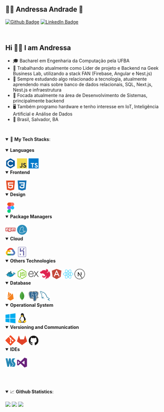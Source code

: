 ## 👩‍💻 Andressa Andrade 🦉

[![Github Badge](https://img.shields.io/badge/-Github-373737?style=flat&logo=Github&logoColor=white)](https://github.com/AndressAndrade)
[![LinkedIn Badge](https://img.shields.io/badge/-LinkedIn-blue?style=flat&logo=linkedin&logoColor=white)](https://www.linkedin.com/in/andressa-andrade-28b106119/)

<br>

<h2> Hi 👋🏽 I am Andressa </h2>

- 🎓 Bacharel em Engenharia da Computação pela UFBA
- 🏢 Trabalhando atualmente como Lider de projeto e Backend na Geek Business Lab, utilizando a stack FAN (Firebase, Angular e Nest.js)
- 🔭 Sempre estudando algo relacionado a tecnologia, atualmente aprendendo mais sobre banco de dados relacionais, SQL, Next.js, Nest.js e infraestrutura
- 🎯 Focada atualmente na área de Desenvolvimento de Sistemas, principalmente backend
- 🖥️ Também programo hardware e tenho interesse em IoT, Inteligência Artificial e Análise de Dados
- 🧭 Brasil, Salvador, BA

<br>
 
<a id="tech"></a>

<details open>
  <summary>🚀 
    <strong>My Tech Stacks</strong>:
  </summary>
  
  <br>

<details open>
<summary>
<strong> Languages</strong> 
</summary>

<br>

<img src="https://raw.githubusercontent.com/AndressAndrade/AndressAndrade/main/images/c-plain.svg" width="32" height="32" alt="C">

<img src="https://raw.githubusercontent.com/AndressAndrade/AndressAndrade/main/images/javascript-original.svg" width="32" height="32" alt="Javascript">

<img src="https://raw.githubusercontent.com/AndressAndrade/AndressAndrade/main/images/typescript-original.svg" width="32" height="32" alt="Typescript">

</details>

<details open>
<summary>
<strong> Frontend</strong> 
</summary>

<br>

<img src="https://raw.githubusercontent.com/AndressAndrade/AndressAndrade/main/images/html5-plain.svg" width="32" height="32" alt="html">

<img src="https://raw.githubusercontent.com/AndressAndrade/AndressAndrade/main/images/css3-plain.svg" width="32" height="32" alt="css">

</details>

<details open>
<summary>
<strong> Design</strong> 
</summary>

<br>

<img src="https://raw.githubusercontent.com/AndressAndrade/AndressAndrade/main/images/figma-original.svg" width="32" height="32" alt="figma">

</details>

<details open>
<summary>
<strong> Package Managers</strong> 
</summary>

<br>

<img src="https://raw.githubusercontent.com/AndressAndrade/AndressAndrade/main/images/npm-original-wordmark.svg" width="32" height="32" alt="npm">

<img src="https://raw.githubusercontent.com/AndressAndrade/AndressAndrade/main/images/yarn-original.svg" width="32" height="32" alt="yarn">

</details>

<details open>
<summary>
<strong> Cloud </strong> 
</summary>
  
 <br>

<img src="https://raw.githubusercontent.com/AndressAndrade/AndressAndrade/main/images/googlecloud-original.svg" width="32" height="32" alt="gcp">

<img src="https://raw.githubusercontent.com/AndressAndrade/AndressAndrade/main/images/heroku-original.svg" width="32" height="32" alt="heroku">

</details>
<details open>
  <summary>
   <strong> Others Technologies</strong> 
 </summary>
  
 <br>
 
<img src="https://raw.githubusercontent.com/AndressAndrade/AndressAndrade/main/images/docker-original.svg" width="32" height="32" alt="docker">

<img src="https://raw.githubusercontent.com/AndressAndrade/AndressAndrade/main/images/nodejs-original.svg" width="32" height="32" alt="nodejs">

<img src="https://raw.githubusercontent.com/AndressAndrade/AndressAndrade/main/images/express-original.svg" width="32" height="32" alt="expressjs">

<img src="https://raw.githubusercontent.com/AndressAndrade/AndressAndrade/main/images/nestjs-plain.svg" width="32" height="32" alt="nestjs">

<img src="https://raw.githubusercontent.com/AndressAndrade/AndressAndrade/main/images/angularjs-plain.svg" width="32" height="32" alt="angular">

<img src="https://raw.githubusercontent.com/AndressAndrade/AndressAndrade/main/images/react-original.svg" width="32" height="32" alt="react">

<img src="https://raw.githubusercontent.com/AndressAndrade/AndressAndrade/main/images/nextjs-line.svg" width="32" height="32" alt="nextjs">

</details>

<details open>
<summary>
<strong> Database</strong> 
</summary>

<br>

<img src="https://raw.githubusercontent.com/AndressAndrade/AndressAndrade/main/images/firebase-plain.svg" width="32" height="32" alt="firebase">

<img src="https://raw.githubusercontent.com/AndressAndrade/AndressAndrade/main/images/mongodb-original.svg" width="32" height="32" alt="mongodb">

<img src="https://raw.githubusercontent.com/AndressAndrade/AndressAndrade/main/images/postgresql-original.svg" width="32" height="32" alt="postgres">

<img src="https://raw.githubusercontent.com/AndressAndrade/AndressAndrade/main/images/mysql-original.svg" width="32" height="32" alt="mysql">

</details>

<details open>
<summary>
<strong> Operational System</strong> 
</summary>

<br>

<img src="https://raw.githubusercontent.com/AndressAndrade/AndressAndrade/main/images/windows8-original.svg" width="32" height="32" alt="windows">

<img src="https://raw.githubusercontent.com/AndressAndrade/AndressAndrade/main/images/linux-original.svg" width="32" height="32" alt="linux">

</details>

<details open>
<summary>
<strong> Versioning and Communication</strong> 
</summary>

<br>

<img src="https://raw.githubusercontent.com/AndressAndrade/AndressAndrade/main/images/git-original.svg" width="32" height="32" alt="git">

<img src="https://raw.githubusercontent.com/AndressAndrade/AndressAndrade/main/images/gitlab-plain.svg" width="32" height="32" alt="gitlab">

<img src="https://raw.githubusercontent.com/AndressAndrade/AndressAndrade/main/images/github-original.svg" width="32" height="32" alt="github">

</details>

<details open>
<summary>
<strong> IDEs</strong> 
</summary>
  
<br>

<img src="https://raw.githubusercontent.com/AndressAndrade/AndressAndrade/main/images/webstorm-plain.svg" width="32" height="32" alt="webstorm">

<img src="https://raw.githubusercontent.com/AndressAndrade/AndressAndrade/main/images/visualstudio-plain.svg" width="32" height="32" alt="visualcode">

</details>

<!-- <details open>
<summary>
<strong> Getting started</strong>
</summary>

<br>

<img src="https://raw.githubusercontent.com/AndressAndrade/AndressAndrade/main/images/angularjs-plain.svg" width="32" height="32" alt="dart">

<img src="https://raw.githubusercontent.com/AndressAndrade/AndressAndrade/main/images/angularjs-plain.svg" width="32" height="32" alt="flutter">

<img src="https://raw.githubusercontent.com/AndressAndrade/AndressAndrade/main/images/angularjs-plain.svg" width="32" height="32" alt="kubernetes">

<img src="https://raw.githubusercontent.com/AndressAndrade/AndressAndrade/main/images/angularjs-plain.svg" width="32" height="32" alt="netcore">

<img src="https://raw.githubusercontent.com/AndressAndrade/AndressAndrade/main/images/angularjs-plain.svg" width="32" height="32" alt="go">

<img src="https://raw.githubusercontent.com/AndressAndrade/AndressAndrade/main/images/angularjs-plain.svg" width="32" height="32" alt="php">

<img src="https://raw.githubusercontent.com/AndressAndrade/AndressAndrade/main/images/angularjs-plain.svg" width="32" height="32" alt="laravel">

</details> -->

</details>

<a id="skill"></a>

<br><br>

<details open>
  <summary>📈 <b>Github Statistics</b>:</summary> 
  <br>       
  <div> 
     <a style="text-decoration: none;" href="#">
      <img width="450px" src="https://github-readme-stats.vercel.app/api?username=AndressAndrade&show_icons=true&include_all_commits=true&count_private=true&&hide=issues&theme=tokyonight"/>
    </a>
    <a style="text-decoration: none;" href="#">
      <img width="332px" src="https://github-readme-stats.vercel.app/api/top-langs/?username=AndressAndrade&layout=compact&theme=tokyonight">
    </a>    
    <a style="text-decoration: none;" href="#">
     <img width="450px" src="https://github-readme-streak-stats.herokuapp.com/?user=AndressAndrade&layout=compact&theme=tokyonight" />
    </a>
  </div>
</details>
